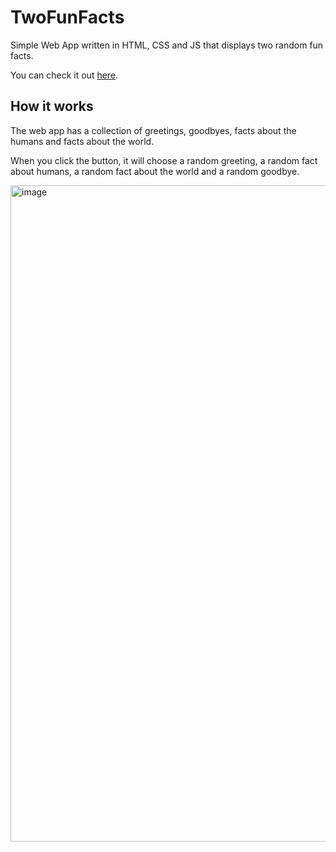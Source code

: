 # TwoFunFacts
Simple Web App written in HTML, CSS and JS that displays two random fun facts.

You can check it out [here](https://twofunfacts.web.app/).

## How it works
The web app has a collection of greetings, goodbyes, facts about the humans and facts about the world.

When you click the button, it will choose a random greeting, a random fact about humans, a random fact about the world and a random goodbye.

<img width="1050" alt="image" src="https://github.com/RanaFahad01/TwoFunFacts/assets/145490801/e935144a-87f2-4d01-83f3-08c7eb975f0e">

